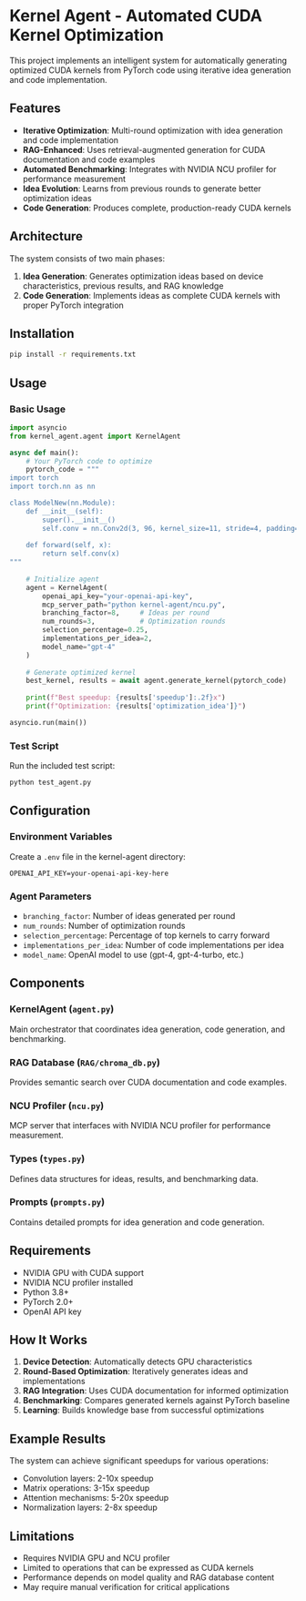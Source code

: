 # Kernel Agent - Automated CUDA Kernel Optimization

This project implements an intelligent system for automatically generating optimized CUDA kernels from PyTorch code using iterative idea generation and code implementation.

## Features

- **Iterative Optimization**: Multi-round optimization with idea generation and code implementation
- **RAG-Enhanced**: Uses retrieval-augmented generation for CUDA documentation and code examples
- **Automated Benchmarking**: Integrates with NVIDIA NCU profiler for performance measurement
- **Idea Evolution**: Learns from previous rounds to generate better optimization ideas
- **Code Generation**: Produces complete, production-ready CUDA kernels

## Architecture

The system consists of two main phases:

1. **Idea Generation**: Generates optimization ideas based on device characteristics, previous results, and RAG knowledge
2. **Code Generation**: Implements ideas as complete CUDA kernels with proper PyTorch integration

## Installation

```bash
pip install -r requirements.txt
```

## Usage

### Basic Usage

```python
import asyncio
from kernel_agent.agent import KernelAgent

async def main():
    # Your PyTorch code to optimize
    pytorch_code = """
import torch
import torch.nn as nn

class ModelNew(nn.Module):
    def __init__(self):
        super().__init__()
        self.conv = nn.Conv2d(3, 96, kernel_size=11, stride=4, padding=2)
    
    def forward(self, x):
        return self.conv(x)
"""
    
    # Initialize agent
    agent = KernelAgent(
        openai_api_key="your-openai-api-key",
        mcp_server_path="python kernel-agent/ncu.py",
        branching_factor=8,     # Ideas per round
        num_rounds=3,           # Optimization rounds
        selection_percentage=0.25,
        implementations_per_idea=2,
        model_name="gpt-4"
    )
    
    # Generate optimized kernel
    best_kernel, results = await agent.generate_kernel(pytorch_code)
    
    print(f"Best speedup: {results['speedup']:.2f}x")
    print(f"Optimization: {results['optimization_idea']}")

asyncio.run(main())
```

### Test Script

Run the included test script:

```bash
python test_agent.py
```

## Configuration

### Environment Variables

Create a `.env` file in the kernel-agent directory:

```
OPENAI_API_KEY=your-openai-api-key-here
```

### Agent Parameters

- `branching_factor`: Number of ideas generated per round
- `num_rounds`: Number of optimization rounds
- `selection_percentage`: Percentage of top kernels to carry forward
- `implementations_per_idea`: Number of code implementations per idea
- `model_name`: OpenAI model to use (gpt-4, gpt-4-turbo, etc.)

## Components

### KernelAgent (`agent.py`)
Main orchestrator that coordinates idea generation, code generation, and benchmarking.

### RAG Database (`RAG/chroma_db.py`)
Provides semantic search over CUDA documentation and code examples.

### NCU Profiler (`ncu.py`)
MCP server that interfaces with NVIDIA NCU profiler for performance measurement.

### Types (`types.py`)
Defines data structures for ideas, results, and benchmarking data.

### Prompts (`prompts.py`)
Contains detailed prompts for idea generation and code generation.

## Requirements

- NVIDIA GPU with CUDA support
- NVIDIA NCU profiler installed
- Python 3.8+
- PyTorch 2.0+
- OpenAI API key

## How It Works

1. **Device Detection**: Automatically detects GPU characteristics
2. **Round-Based Optimization**: Iteratively generates ideas and implementations
3. **RAG Integration**: Uses CUDA documentation for informed optimization
4. **Benchmarking**: Compares generated kernels against PyTorch baseline
5. **Learning**: Builds knowledge base from successful optimizations

## Example Results

The system can achieve significant speedups for various operations:
- Convolution layers: 2-10x speedup
- Matrix operations: 3-15x speedup
- Attention mechanisms: 5-20x speedup
- Normalization layers: 2-8x speedup

## Limitations

- Requires NVIDIA GPU and NCU profiler
- Limited to operations that can be expressed as CUDA kernels
- Performance depends on model quality and RAG database content
- May require manual verification for critical applications
